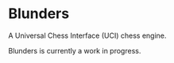 # Blunders

A Universal Chess Interface (UCI) chess engine.

Blunders is currently a work in progress.